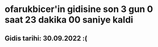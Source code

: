 # ofarukbicer'in gidisine son 3 gun 0 saat 23 dakika 00 saniye kaldi

## Gidis tarihi: 30.09.2022 :(